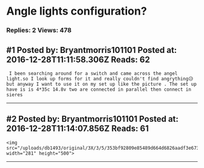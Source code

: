 # Angle lights configuration?

### Replies: 2 Views: 478

## \#1 Posted by: Bryantmorris101101 Posted at: 2016-12-28T11:11:58.306Z Reads: 62

```
 I been searching around for a switch and came across the angel light.so I look up forms for it and really couldn't find angrything😥 but anyway I want to use it on my set up like the picture . The set up have is is 4*35c 14.8v two are connected in parallel then connect in sieres
```

---
## \#2 Posted by: Bryantmorris101101 Posted at: 2016-12-28T11:14:07.856Z Reads: 61

```
<img src="/uploads/db1493/original/3X/3/5/353bf92809e85489d664d6826aadf3e673b1d6b3.png" width="281" height="500">
```

---
